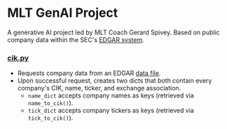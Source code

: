 # MLT GenAI Project
A generative AI project led by MLT Coach Gerard Spivey. Based on public company data within the SEC's [EDGAR system](https://www.sec.gov/search-filings/edgar-search-assistance/accessing-edgar-data).

### [cik.py](cik_module/cik.py)
- Requests company data from an EDGAR [data file](https://www.sec.gov/files/company_tickers_exchange.json).
- Upon successful request, creates two dicts that both contain every company's CIK, name, ticker, and exchange association.  
  - `name_dict` accepts company names as keys (retrieved via `name_to_cik()`).  
  - `tick_dict` accepts company tickers as keys (retrieved via `tick_to_cik()`).


